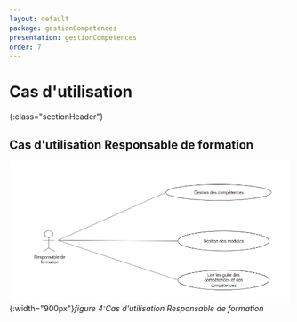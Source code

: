 ```yaml
---
layout: default
package: gestionCompetences
presentation: gestionCompetences
order: 7
---
```


# Cas d'utilisation 
{:class="sectionHeader"}

<!-- new slide -->

## Cas d'utilisation Responsable de formation

![Cas d'utilisation](./images/Cas-dutilisation.png){:width="900px"}*figure 4:Cas d'utilisation Responsable de formation*

<!-- new slide -->